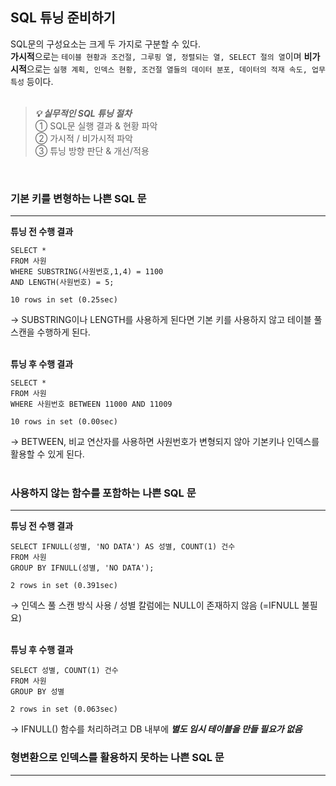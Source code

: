 ## SQL 튜닝 준비하기

SQL문의 구성요소는 크게 두 가지로 구분할 수 있다. <br>
**가시적**으로는 ```테이블 현황과 조건절, 그루핑 열, 정렬되는 열, SELECT 절의 열```이며 **비가시적**으로는 ```실행 계획, 인덱스 현황, 조건절 열들의 데이터 분포, 데이터의 적재 속도, 업무 특성``` 등이다. <br><br>

> ***💡 실무적인 SQL 튜닝 절차*** <br>
① SQL문 실행 결과 & 현황 파악 <br>
② 가시적 / 비가시적 파악 <br>
③ 튜닝 방향 판단 & 개선/적용

<br>

### 기본 키를 변형하는 나쁜 SQL 문
---
**튜닝 전 수행 결과** <br>
```
SELECT *
FROM 사원
WHERE SUBSTRING(사원번호,1,4) = 1100
AND LENGTH(사원번호) = 5;

10 rows in set (0.25sec)
```
→ SUBSTRING이나 LENGTH를 사용하게 된다면 기본 키를 사용하지 않고 테이블 풀 스캔을 수행하게 된다. <br><br>

**튜닝 후 수행 결과** <br>
```
SELECT *
FROM 사원
WHERE 사원번호 BETWEEN 11000 AND 11009

10 rows in set (0.00sec)
```
→ BETWEEN, 비교 연산자를 사용하면 사원번호가 변형되지 않아 기본키나 인덱스를 활용할 수 있게 된다. <br><br>

### 사용하지 않는 함수를 포함하는 나쁜 SQL 문
---
**튜닝 전 수행 결과** <br>
```
SELECT IFNULL(성별, 'NO DATA') AS 성별, COUNT(1) 건수
FROM 사원
GROUP BY IFNULL(성별, 'NO DATA');

2 rows in set (0.391sec)
```
→ 인덱스 풀 스캔 방식 사용 / 성별 칼럼에는 NULL이 존재하지 않음 (=IFNULL 불필요) <br><br>

**튜닝 후 수행 결과** <br>
```
SELECT 성별, COUNT(1) 건수
FROM 사원
GROUP BY 성별

2 rows in set (0.063sec)
```
→ IFNULL() 함수를 처리하려고 DB 내부에 ***별도 임시 테이블을 만들 필요가 없음***

### 형변환으로 인덱스를 활용하지 못하는 나쁜 SQL 문
---
